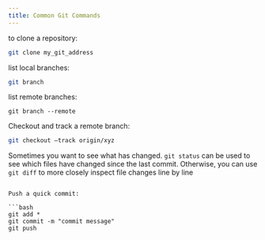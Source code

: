 ```yaml
---
title: Common Git Commands
---
```


to clone a repository:

```bash
git clone my_git_address
```

list local branches:

```bash
git branch
```

list remote branches:

```
git branch --remote
```

Checkout and track a remote branch:

```bash
git checkout –track origin/xyz
```


Sometimes you want to see what has changed.  ```git status``` can be used to see which files have changed since the last commit.  Otherwise, you can use ```git diff``` to more closely inspect file changes line by line


```

Push a quick commit:

```bash
git add *
git commit -m "commit message"
git push
```